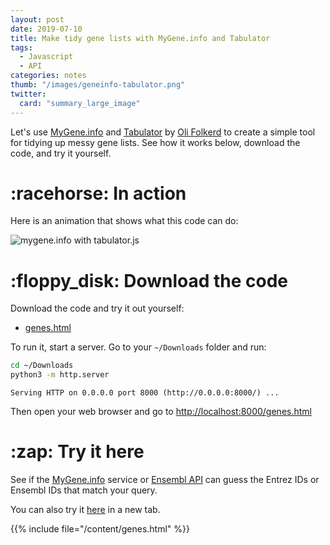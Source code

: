 ```yaml
---
layout: post
date: 2019-07-10
title: Make tidy gene lists with MyGene.info and Tabulator
tags: 
  - Javascript
  - API
categories: notes
thumb: "/images/geneinfo-tabulator.png"
twitter:
  card: "summary_large_image"
---
```


Let's use <a target="_blank" href="https://mygene.info">MyGene.info</a> and <a
target="_blank" href="http://tabulator.info">Tabulator</a> by <a
target="_blank" href="https://www.patreon.com/olifolkerd">Oli Folkerd</a> to
create a simple tool for tidying up messy gene lists. See how it works below,
download the code, and try it yourself.

<!--more-->

[Tabulator]: http://tabulator.info/
[Oli Folkerd]: https://www.patreon.com/olifolkerd

[mygene.info]: http://mygene.info/
[typeahead.js]: https://twitter.github.io/typeahead.js/

<h1 class="mt5">:racehorse: In action</h1>

Here is an animation that shows what this code can do:

<img src="/images/geneinfo-tabulator.gif" alt="mygene.info with tabulator.js" style="max-width:550px"/>

<h1 class="mt5">:floppy_disk: Download the code</h1>

Download the code and try it out yourself:

- <a target="_blank" href="/genes.html" download>genes.html</a>

To run it, start a server. Go to your `~/Downloads` folder and run:

```bash
cd ~/Downloads
python3 -m http.server
```
```
Serving HTTP on 0.0.0.0 port 8000 (http://0.0.0.0:8000/) ...
```

Then open your web browser and go to <a target="_blank" href="http://localhost:8000/genes.html">http://localhost:8000/genes.html</a>


<h1 class="mt5">:zap: Try it here</h1>

See if the <a target="_blank" href="https://mygene.info">MyGene.info</a> service or <a target="_blank" href="https://rest.ensembl.org">Ensembl API</a> can guess the Entrez
IDs or Ensembl IDs that match your query.

You can also try it <a target="_blank" href="/genes/">here</a> in a new tab.

{{% include file="/content/genes.html" %}}

